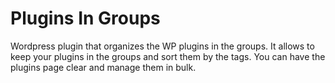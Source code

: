 # Plugins In Groups

Wordpress plugin that organizes the WP plugins in the groups.
It allows to keep your plugins in the groups and sort them by the tags. You can have the plugins page clear and manage them in bulk.
